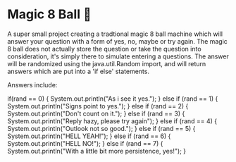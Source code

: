 # Magic 8 Ball 🎱

A super small project creating a tradtional magic 8 ball machine which will answer your question with a form of yes, no, maybe or try again. The magic 8 ball does not actually  store the question or take the question into consideration, it's simply there to simulate entering a questions. The answer will be randomized using the java.util.Random import, and will return answers which are put into a 'if else' statements.

Answers include:

if(rand == 0) {
            System.out.println("As i see it yes.");
        } else if (rand == 1) {
            System.out.println("Signs point to yes.");
        } else if (rand == 2) {
            System.out.println("Don't count on it.");
        } else if (rand == 3) {
            System.out.println("Reply hazy, please try again");
        } else if (rand == 4) {
            System.out.println("Outlook not so good.");
        }  else if (rand == 5) {
        System.out.println("HELL YEAH!");
        } else if (rand == 6) {
            System.out.println("HELL NO!");
        } else if (rand == 7) {
            System.out.println("With a little bit more persistence, yes!");
        }
